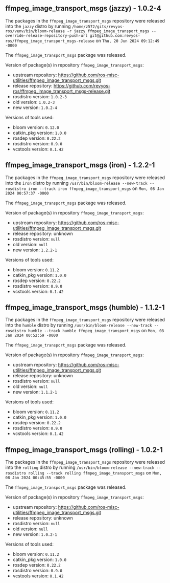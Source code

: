 ## ffmpeg_image_transport_msgs (jazzy) - 1.0.2-4

The packages in the `ffmpeg_image_transport_msgs` repository were released into the `jazzy` distro by running `/home/z572/gits/revyos-ros/venv/bin/bloom-release -r jazzy ffmpeg_image_transport_msgs --override-release-repository-push-url git@github.com:revyos-ros/ffmpeg_image_transport_msgs-release` on `Thu, 20 Jun 2024 09:12:49 -0000`

The `ffmpeg_image_transport_msgs` package was released.

Version of package(s) in repository `ffmpeg_image_transport_msgs`:

- upstream repository: https://github.com/ros-misc-utilities/ffmpeg_image_transport_msgs.git
- release repository: https://github.com/revyos-ros/ffmpeg_image_transport_msgs-release.git
- rosdistro version: `1.0.2-3`
- old version: `1.0.2-3`
- new version: `1.0.2-4`

Versions of tools used:

- bloom version: `0.12.0`
- catkin_pkg version: `1.0.0`
- rosdep version: `0.22.2`
- rosdistro version: `0.9.0`
- vcstools version: `0.1.42`


## ffmpeg_image_transport_msgs (iron) - 1.2.2-1

The packages in the `ffmpeg_image_transport_msgs` repository were released into the `iron` distro by running `/usr/bin/bloom-release --new-track --rosdistro iron --track iron ffmpeg_image_transport_msgs` on `Mon, 08 Jan 2024 00:57:37 -0000`

The `ffmpeg_image_transport_msgs` package was released.

Version of package(s) in repository `ffmpeg_image_transport_msgs`:

- upstream repository: https://github.com/ros-misc-utilities/ffmpeg_image_transport_msgs.git
- release repository: unknown
- rosdistro version: `null`
- old version: `null`
- new version: `1.2.2-1`

Versions of tools used:

- bloom version: `0.11.2`
- catkin_pkg version: `1.0.0`
- rosdep version: `0.22.2`
- rosdistro version: `0.9.0`
- vcstools version: `0.1.42`


## ffmpeg_image_transport_msgs (humble) - 1.1.2-1

The packages in the `ffmpeg_image_transport_msgs` repository were released into the `humble` distro by running `/usr/bin/bloom-release --new-track --rosdistro humble --track humble ffmpeg_image_transport_msgs` on `Mon, 08 Jan 2024 00:52:59 -0000`

The `ffmpeg_image_transport_msgs` package was released.

Version of package(s) in repository `ffmpeg_image_transport_msgs`:

- upstream repository: https://github.com/ros-misc-utilities/ffmpeg_image_transport_msgs.git
- release repository: unknown
- rosdistro version: `null`
- old version: `null`
- new version: `1.1.2-1`

Versions of tools used:

- bloom version: `0.11.2`
- catkin_pkg version: `1.0.0`
- rosdep version: `0.22.2`
- rosdistro version: `0.9.0`
- vcstools version: `0.1.42`


## ffmpeg_image_transport_msgs (rolling) - 1.0.2-1

The packages in the `ffmpeg_image_transport_msgs` repository were released into the `rolling` distro by running `/usr/bin/bloom-release --new-track --rosdistro rolling --track rolling ffmpeg_image_transport_msgs` on `Mon, 08 Jan 2024 00:45:55 -0000`

The `ffmpeg_image_transport_msgs` package was released.

Version of package(s) in repository `ffmpeg_image_transport_msgs`:

- upstream repository: https://github.com/ros-misc-utilities/ffmpeg_image_transport_msgs.git
- release repository: unknown
- rosdistro version: `null`
- old version: `null`
- new version: `1.0.2-1`

Versions of tools used:

- bloom version: `0.11.2`
- catkin_pkg version: `1.0.0`
- rosdep version: `0.22.2`
- rosdistro version: `0.9.0`
- vcstools version: `0.1.42`


